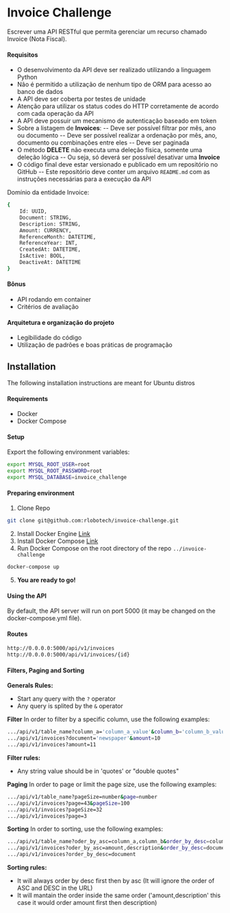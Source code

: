 # Invoice Challenge
Escrever uma API RESTful que permita gerenciar um recurso chamado Invoice (Nota Fiscal).

#### Requisitos
  - O desenvolvimento da API deve ser realizado utilizando a linguagem Python
  - Não é permitido a utilização de nenhum tipo de ORM para acesso ao banco de dados
  - A API deve ser coberta por testes de unidade
  - Atenção para utilizar os status codes do HTTP corretamente de acordo com cada operação da API
  - A API deve possuir um mecanismo de autenticação baseado em token
  - Sobre a listagem de **Invoices**:
  -- Deve ser possível filtrar por mês, ano ou documento
  -- Deve ser possível realizar a ordenação por mês, ano, documento ou combinações entre eles
  -- Deve ser paginada
  - O método **DELETE** não executa uma deleção física, somente uma deleção lógica
  -- Ou seja, só deverá ser possível desativar uma **Invoice**
  - O código final deve estar versionado e publicado em um repositório no GitHub
  -- Este repositório deve conter um arquivo `README.md` com as instruções necessárias para a execução da API

Domínio da entidade Invoice:
```sh
{
    Id: UUID,
    Document: STRING,
    Description: STRING,
    Amount: CURRENCY,
    ReferenceMonth: DATETIME,
    ReferenceYear: INT,
    CreatedAt: DATETIME,
    IsActive: BOOL,
    DeactiveAt: DATETIME
}
```
#### Bônus
  - API rodando em container
  - Critérios de avaliação
#### Arquitetura e organização do projeto
  - Legibilidade do código
  - Utilização de padrões e boas práticas de programação

## Installation
The following installation instructions are meant for Ubuntu distros

#### Requirements
  - Docker
  - Docker Compose

#### Setup
Export the following environment variables:
```zsh
export MYSQL_ROOT_USER=root
export MYSQL_ROOT_PASSWORD=root
export MYSQL_DATABASE=invoice_challenge
```

#### Preparing environment

1. Clone Repo
```zsh
git clone git@github.com:rlobotech/invoice-challenge.git
```

2. Install Docker Engine [Link](https://docs.docker.com/engine/install/ubuntu/)
3. Install Docker Compose [Link](https://docs.docker.com/compose/install/)
4. Run Docker Compose on the root directory of the repo `../invoice-challenge`
```zsh
docker-compose up
```
5. **You are ready to go!**

#### Using the API
By default, the API server will run on port 5000 (it may be changed on the docker-compose.yml file).

#### Routes

```zsh
http://0.0.0.0:5000/api/v1/invoices
http://0.0.0.0:5000/api/v1/invoices/{id}
```

#### Filters, Paging and Sorting
**Generals Rules:**
  - Start any query with the `?` operator
  - Any query is splited by the `&` operator

**Filter**
In order to filter by a specific column, use the following examples:
```zsh
.../api/v1/table_name?column_a='column_a_value'&column_b='column_b_value'&...
.../api/v1/invoices?document='newspaper'&amount=10
.../api/v1/invoices?amount=11
```
**Filter rules:**
  - Any string value should be in 'quotes' or "double quotes"

**Paging**
In order to page or limit the page size, use the following examples:
```zsh
.../api/v1/table_name?pageSize=number&page=number
.../api/v1/invoices?page=43&pageSize=100
.../api/v1/invoices?pageSize=32
.../api/v1/invoices?page=3
```

**Sorting**
In order to sorting, use the following examples:
```zsh
.../api/v1/table_name?oder_by_asc=column_a,column_b&order_by_desc=column_c
.../api/v1/invoices?oder_by_asc=amount,description&order_by_desc=document
.../api/v1/invoices?order_by_desc=document
```
**Sorting rules:**
  - It will always order by desc first then by asc (It will ignore the order of ASC and DESC in the URL)
  - It will mantain the order inside the same order ('amount,description' this case it would order amount first then description)
